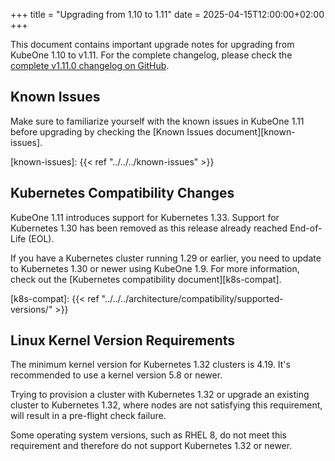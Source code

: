 +++
title = "Upgrading from 1.10 to 1.11"
date = 2025-04-15T12:00:00+02:00
+++

This document contains important upgrade notes for upgrading from KubeOne 1.10
to v1.11. For the complete changelog, please check the
[complete v1.11.0 changelog on GitHub][changelog].

[changelog]: https://github.com/kubermatic/kubeone/blob/main/CHANGELOG/CHANGELOG-1.11.md

## Known Issues

Make sure to familiarize yourself with the known issues in KubeOne 1.11 before
upgrading by checking the [Known Issues document][known-issues].

[known-issues]: {{< ref "../../../known-issues" >}}

## Kubernetes Compatibility Changes

KubeOne 1.11 introduces support for Kubernetes 1.33. Support for Kubernetes 1.30
has been removed as this release already reached End-of-Life (EOL).

If you have a Kubernetes cluster running 1.29 or earlier, you need to update to
Kubernetes 1.30 or newer using KubeOne 1.9. For more information, check out
the [Kubernetes compatibility document][k8s-compat].

[k8s-compat]: {{< ref "../../../architecture/compatibility/supported-versions/" >}}

## Linux Kernel Version Requirements

The minimum kernel version for Kubernetes 1.32 clusters is 4.19. It's recommended to use a kernel version 5.8 or
newer.

Trying to provision a cluster with Kubernetes 1.32 or upgrade an existing cluster to Kubernetes 1.32, where nodes are
not satisfying this requirement, will result in a pre-flight check failure.

Some operating system versions, such as RHEL 8, do not meet this requirement and therefore do not support
Kubernetes 1.32 or newer.
